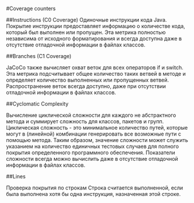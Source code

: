#Coverage counters

##Instructions (C0 Coverage)
Одиночные инструкции кода Java. 
Покрытие инструкции предоставляет информацию о количестве кода, который был выполнен или пропущен. 
Эта метрика полностью независима от исходного форматирования и всегда доступна 
даже в отсутствие отладочной информации в файлах классов.

##Branches (C1 Coverage)

JaCoCo также вычисляет охват веток для всех операторов if и switch. 
Эта метрика подсчитывает общее количество таких ветвей в методе и определяет количество выполненных или пропущенных ветвей. 
Распространение веток всегда доступно, даже при отсутствии отладочной информации в файлах классов. 

##Cyclomatic Complexity

Вычисление циклической сложности для каждого не абстрактного метода и суммирует сложность для классов, пакетов и групп. 
Циклическая сложность - это минимальное количество путей, которые могут в (линейной) комбинации генерировать все возможные пути
с помощью метода. Таким образом, значение сложности может служить указанием на количество единичных тестовых случаев 
для полного покрытия определенного программного обеспечения. 
Показатели сложности всегда можно вычислить даже в отсутствие отладочной информации в файлах классов.

##Lines

Проверка покрытия по строкам
Строка считается выполненной, если была выполнена хотя бы одна инструкция, назначенная этой строке.
